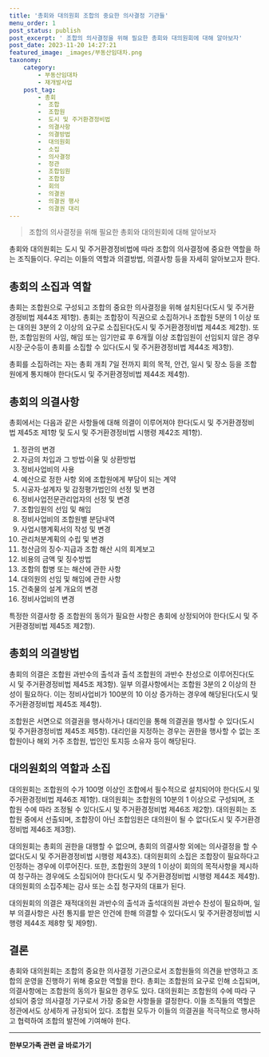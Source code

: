 ```yaml
---
title: '총회와 대의원회 조합의 중요한 의사결정 기관들'
menu_order: 1
post_status: publish
post_excerpt: ' 조합의 의사결정을 위해 필요한 총회와 대의원회에 대해 알아보자'
post_date: 2023-11-20 14:27:21
featured_image: _images/부동산임대차.png
taxonomy:
    category:
        - 부동산임대차
        - 재개발사업
    post_tag:
        - 총회
        -  조합
        -  조합원
        -  도시 및 주거환경정비법
        -  의결사항
        -  의결방법
        -  대의원회
        -  소집
        -  의사결정
        -  정관
        -  조합임원
        -  조합장
        -  회의
        -  의결권
        -  의결권 행사
        -  의결권 대리
---
```



>조합의 의사결정을 위해 필요한 총회와 대의원회에 대해 알아보자

총회와 대의원회는 도시 및 주거환경정비법에 따라 조합의 의사결정에 중요한 역할을 하는 조직들이다. 우리는 이들의 역할과 의결방법, 의결사항 등을 자세히 알아보고자 한다. 

## 총회의 소집과 역할

총회는 조합원으로 구성되고 조합의 중요한 의사결정을 위해 설치된다(도시 및 주거환경정비법 제44조 제1항). 총회는 조합장이 직권으로 소집하거나 조합원 5분의 1 이상 또는 대의원 3분의 2 이상의 요구로 소집된다(도시 및 주거환경정비법 제44조 제2항). 또한, 조합임원의 사임, 해임 또는 임기만료 후 6개월 이상 조합임원이 선임되지 않은 경우 시장·군수등이 총회를 소집할 수 있다(도시 및 주거환경정비법 제44조 제3항).

총회를 소집하려는 자는 총회 개최 7일 전까지 회의 목적, 안건, 일시 및 장소 등을 조합원에게 통지해야 한다(도시 및 주거환경정비법 제44조 제4항).

## 총회의 의결사항

총회에서는 다음과 같은 사항들에 대해 의결이 이루어져야 한다(도시 및 주거환경정비법 제45조 제1항 및 도시 및 주거환경정비법 시행령 제42조 제1항).
1. 정관의 변경
2. 자금의 차입과 그 방법·이율 및 상환방법
3. 정비사업비의 사용
4. 예산으로 정한 사항 외에 조합원에게 부담이 되는 계약
5. 시공자·설계자 및 감정평가법인의 선정 및 변경
6. 정비사업전문관리업자의 선정 및 변경
7. 조합임원의 선임 및 해임
8. 정비사업비의 조합원별 분담내역
9. 사업시행계획서의 작성 및 변경
10. 관리처분계획의 수립 및 변경
11. 청산금의 징수·지급과 조합 해산 시의 회계보고
12. 비용의 금액 및 징수방법
13. 조합의 합병 또는 해산에 관한 사항
14. 대의원의 선임 및 해임에 관한 사항
15. 건축물의 설계 개요의 변경
16. 정비사업비의 변경

특정한 의결사항 중 조합원의 동의가 필요한 사항은 총회에 상정되어야 한다(도시 및 주거환경정비법 제45조 제2항).

## 총회의 의결방법

총회의 의결은 조합원 과반수의 출석과 출석 조합원의 과반수 찬성으로 이루어진다(도시 및 주거환경정비법 제45조 제3항). 일부 의결사항에서는 조합원 3분의 2 이상의 찬성이 필요하다. 이는 정비사업비가 100분의 10 이상 증가하는 경우에 해당된다(도시 및 주거환경정비법 제45조 제4항).

조합원은 서면으로 의결권을 행사하거나 대리인을 통해 의결권을 행사할 수 있다(도시 및 주거환경정비법 제45조 제5항). 대리인을 지정하는 경우는 권한을 행사할 수 없는 조합원이나 해외 거주 조합원, 법인인 토지등 소유자 등이 해당된다.

## 대의원회의 역할과 소집

대의원회는 조합원의 수가 100명 이상인 조합에서 필수적으로 설치되어야 한다(도시 및 주거환경정비법 제46조 제1항). 대의원회는 조합원의 10분의 1 이상으로 구성되며, 조합원 수에 따라 조정될 수 있다(도시 및 주거환경정비법 제46조 제2항). 대의원회는 조합원 중에서 선출되며, 조합장이 아닌 조합임원은 대의원이 될 수 없다(도시 및 주거환경정비법 제46조 제3항).

대의원회는 총회의 권한을 대행할 수 없으며, 총회의 의결사항 외에는 의사결정을 할 수 없다(도시 및 주거환경정비법 시행령 제43조). 대의원회의 소집은 조합장이 필요하다고 인정하는 경우에 이루어진다. 또한, 조합원의 3분의 1 이상이 회의의 목적사항을 제시하여 청구하는 경우에도 소집되어야 한다(도시 및 주거환경정비법 시행령 제44조 제4항). 대의원회의 소집주체는 감사 또는 소집 청구자의 대표가 된다.

대의원회의 의결은 재적대의원 과반수의 출석과 출석대의원 과반수 찬성이 필요하며, 일부 의결사항은 사전 통지를 받은 안건에 한해 의결할 수 있다(도시 및 주거환경정비법 시행령 제44조 제8항 및 제9항).

## 결론

총회와 대의원회는 조합의 중요한 의사결정 기관으로서 조합원들의 의견을 반영하고 조합의 운영을 진행하기 위해 중요한 역할을 한다. 총회는 조합원의 요구로 인해 소집되며, 의결사항에는 조합원의 동의가 필요한 경우도 있다. 대의원회는 조합원의 수에 따라 구성되어 중앙 의사결정 기구로서 가장 중요한 사항들을 결정한다. 이들 조직들의 역할은 정관에서도 상세하게 규정되어 있다. 조합원 모두가 이들의 의결권을 적극적으로 행사하고 협력하여 조합의 발전에 기여해야 한다.
<!-- wp:separator -->
<hr class="wp-block-separator has-alpha-channel-opacity"/>
<!-- /wp:separator -->

<!-- wp:group {"backgroundColor":"base","layout":{"type":"constrained"}} -->
<div class="wp-block-group has-base-background-color has-background"><!-- wp:paragraph {"align":"center","fontSize":"medium"} -->
<p class="has-text-align-center has-large-font-size"><strong>한부모가족 관련 글 바로가기</strong></p>
<!-- /wp:paragraph -->


<!-- wp:latest-posts
{"categories":[{"id":23338,"count":19,"description":"","link":"https://uknowlaw.com/category/%ed%95%9c%eb%b6%80%eb%aa%a8%ea%b0%80%ec%a1%b1/","name":"한부모가족","slug":"한부모가족","taxonomy":"category","parent":0,"meta":[],"_links":{"self":[{"href":"https://uknowlaw.com/wp-json/wp/v2/categories/23338"}],"collection":[{"href":"https://uknowlaw.com/wp-json/wp/v2/categories"}],"about":[{"href":"https://uknowlaw.com/wp-json/wp/v2/taxonomies/category"}],"wp:post_type":[{"href":"https://uknowlaw.com/wp-json/wp/v2/posts?categories=23338"}],"curies":[{"name":"wp","href":"https://api.w.org/{rel}","templated":true}]}}],"postsToShow":100,"excerptLength":28,"postLayout":"grid","columns":2,"featuredImageAlign":"left","featuredImageSizeSlug":"large","fontSize":"small"} /--></div>
<!-- /wp:group -->